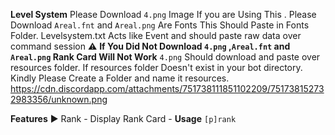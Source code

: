 **Level System**
Please Download `4.png` Image If you are Using This .
Please Download `Areal.fnt` and `Areal.png` Are Fonts This Should Paste in Fonts Folder.
Levelsystem.txt Acts like Event and should paste raw data over command session
:warning: **If You Did Not Download `4.png` ,`Areal.fnt` and `Areal.png` Rank Card  Will Not Work**
`4.png` Should download and paste over resources folder. If resources folder Doesn't exist in your bot directory. Kindly Please Create a Folder and name it resources.
https://cdn.discordapp.com/attachments/751738111851102209/751738152732983356/unknown.png

__Features__
:arrow_forward: Rank - Display Rank Card - **Usage** `[p]rank`

